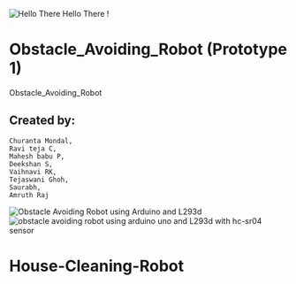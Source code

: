 
![Hello There](https://myoctocat.com/assets/images/base-octocat.svg)
Hello There !
# Obstacle_Avoiding_Robot (Prototype 1)
Obstacle_Avoiding_Robot
## Created by: 
    Churanta Mondal,
    Ravi teja C,
    Mahesh babu P, 
    Deekshan S,
    Vaihnavi RK,
    Tejaswani Ghoh,
    Saurabh,
    Amruth Raj


    
![Obstacle Avoiding Robot using Arduino and L293d](https://user-images.githubusercontent.com/57707946/73702842-cf867b00-470f-11ea-8dd8-f32f9d5bfc0a.jpg)
![obstacle avoiding robot using arduino uno and L293d with hc-sr04 sensor](https://user-images.githubusercontent.com/57707946/73702855-ddd49700-470f-11ea-833a-8912602be1a4.jpg)
# House-Cleaning-Robot
